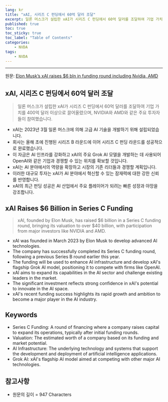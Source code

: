 ```yaml
---
lang: kr
title: "xAI, 시리즈 C 펀딩에서 60억 달러 조달"
excerpt: 일론 머스크가 설립한 xAI가 시리즈 C 펀딩에서 60억 달러를 조달하여 기업 가치를 400억 달러 이상으로 끌어올렸으며, NVIDIA와 AMD와 같은 주요 투자자들이 참여했습니다.
published: true
toc: true
toc_sticky: true
toc_label: "Table of Contents"
categories:
    - NVDA
tags:
    - NVDA
---
```


---

  원문: [Elon Musk’s xAI raises $6 bln in funding round including Nvidia, AMD](https://www.investing.com/news/stock-market-news/elon-musks-xai-raises-6-bln-in-funding-round-including-nvidia-amd-3787848)

## xAI, 시리즈 C 펀딩에서 60억 달러 조달

> 일론 머스크가 설립한 xAI가 시리즈 C 펀딩에서 60억 달러를 조달하여 기업 가치를 400억 달러 이상으로 끌어올렸으며, NVIDIA와 AMD와 같은 주요 투자자들이 참여했습니다.


- xAI는 2023년 3월 일론 머스크에 의해 고급 AI 기술을 개발하기 위해 설립되었습니다.
- 회사는 올해 초에 진행된 시리즈 B 라운드에 이어 시리즈 C 펀딩 라운드를 성공적으로 완료했습니다.
- 이 자금은 AI 인프라를 강화하고 xAI의 주요 Grok AI 모델을 개발하는 데 사용되어 OpenAI와 같은 기업과 경쟁할 수 있는 위치를 확보할 것입니다.
- xAI는 AI 분야에서의 역량을 확장하고 시장의 기존 리더들과 경쟁할 계획입니다.
- 이러한 대규모 투자는 xAI가 AI 분야에서 혁신할 수 있는 잠재력에 대한 강한 신뢰를 반영합니다.
- xAI의 최근 펀딩 성공은 AI 산업에서 주요 플레이어가 되려는 빠른 성장과 야망을 강조합니다.

## xAI Raises $6 Billion in Series C Funding

> xAI, founded by Elon Musk, has raised $6 billion in a Series C funding round, bringing its valuation to over $40 billion, with participation from major investors like NVIDIA and AMD.


- xAI was founded in March 2023 by Elon Musk to develop advanced AI technologies.
- The company has successfully completed its Series C funding round, following a previous Series B round earlier this year.
- The funding will be used to enhance AI infrastructure and develop xAI's flagship Grok AI model, positioning it to compete with firms like OpenAI.
- xAI aims to expand its capabilities in the AI sector and challenge existing leaders in the market.
- The significant investment reflects strong confidence in xAI's potential to innovate in the AI space.
- xAI's recent funding success highlights its rapid growth and ambition to become a major player in the AI industry.

## Keywords

- Series C Funding: A round of financing where a company raises capital to expand its operations, typically after initial funding rounds.
- Valuation: The estimated worth of a company based on its funding and market potential.
- AI Infrastructure: The underlying technology and systems that support the development and deployment of artificial intelligence applications.
- Grok AI: xAI's flagship AI model aimed at competing with other major AI technologies.

## 참고사항

- 원문의 길이 = 947 Characters

